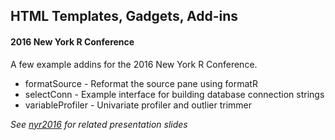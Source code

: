 ## HTML Templates, Gadgets, Add-ins
#### 2016 New York R Conference

A few example addins for the 2016 New York R Conference.

* formatSource - Reformat the source pane using formatR
* selectConn - Example interface for building database connection strings
* variableProfiler - Univariate profiler and outlier trimmer 

_See [nyr2016](https://github.com/nwstephens/nyr2016.git) for related presentation slides_